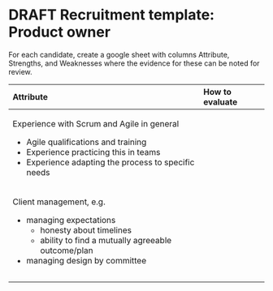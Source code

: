 # DRAFT Recruitment template: Product owner

For each candidate, create a google sheet with columns Attribute, Strengths, and Weaknesses where the evidence for these can be noted for review.

<table>
  <thead>
    <tr>
      <th style="text-align:left">Attribute</th>
      <th style="text-align:left">How to evaluate</th>
    </tr>
  </thead>
  <tbody>
    <tr>
      <td style="text-align:left">
        <p>Experience with Scrum and Agile in general</p>
        <ul>
          <li>Agile qualifications and training</li>
          <li>Experience practicing this in teams</li>
          <li>Experience adapting the process to specific needs</li>
        </ul>
      </td>
      <td style="text-align:left"></td>
    </tr>
    <tr>
      <td style="text-align:left">
        <p>Client management, e.g.</p>
        <ul>
          <li>managing expectations
            <ul>
              <li>honesty about timelines</li>
              <li>ability to find a mutually agreeable outcome/plan</li>
            </ul>
          </li>
          <li>managing design by committee</li>
        </ul>
      </td>
      <td style="text-align:left"></td>
    </tr>
    <tr>
      <td style="text-align:left"></td>
      <td style="text-align:left"></td>
    </tr>
    <tr>
      <td style="text-align:left"></td>
      <td style="text-align:left"></td>
    </tr>
  </tbody>
</table>





